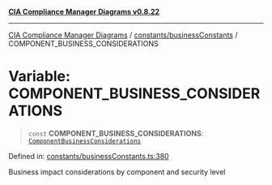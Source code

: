 [**CIA Compliance Manager Diagrams v0.8.22**](../../../README.md)

***

[CIA Compliance Manager Diagrams](../../../modules.md) / [constants/businessConstants](../README.md) / COMPONENT\_BUSINESS\_CONSIDERATIONS

# Variable: COMPONENT\_BUSINESS\_CONSIDERATIONS

> `const` **COMPONENT\_BUSINESS\_CONSIDERATIONS**: [`ComponentBusinessConsiderations`](../../../types/businessImpact/interfaces/ComponentBusinessConsiderations.md)

Defined in: [constants/businessConstants.ts:380](https://github.com/Hack23/cia-compliance-manager/blob/5eebba14bef5523072dd8c486c1cd0c7c18766fc/src/constants/businessConstants.ts#L380)

Business impact considerations by component and security level
